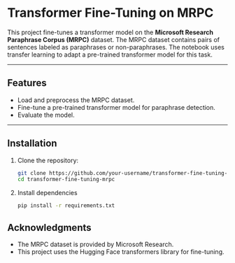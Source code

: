 # Transformer Fine-Tuning on MRPC  

This project fine-tunes a transformer model on the **Microsoft Research Paraphrase Corpus (MRPC)** dataset. The MRPC dataset contains pairs of sentences labeled as paraphrases or non-paraphrases. The notebook uses transfer learning to adapt a pre-trained transformer model for this task.  

---

## Features  

- Load and preprocess the MRPC dataset.  
- Fine-tune a pre-trained transformer model for paraphrase detection.  
- Evaluate the model.  

---

## Installation  

1. Clone the repository:  
   ```bash  
   git clone https://github.com/your-username/transformer-fine-tuning-mrpc.git  
   cd transformer-fine-tuning-mrpc  
   ```
2. Install dependencies
   ```bash
   pip install -r requirements.txt  
   ```

## Acknowledgments
- The MRPC dataset is provided by Microsoft Research.
- This project uses the Hugging Face transformers library for fine-tuning.

